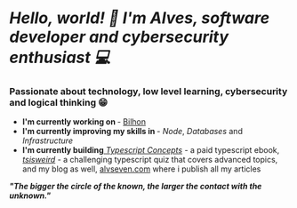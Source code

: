 # *Hello, world! 👋 I'm Alves, software developer and cybersecurity enthusiast 💻*

### Passionate about technology, low level learning, cybersecurity and logical thinking 😁

<div>
<ul align="left">
    <li> <b>I'm currently working on </b> - <a href="https://www.linkedin.com/company/bilhon/">Bilhon</a> </li>
    <li> <b>I'm currently improving my skills in </b> - <i>Node</i>, <i>Databases</i> and <i>Infrastructure</i></li>
    <li><b>I'm currently building</b><a href="https://aprendatypescript.com"> <i>Typescript Concepts</i></a> - a paid typescript ebook, <a href="https://www.tsisweird.com/"><i>tsisweird</i></a> - a challenging typescript quiz that covers advanced topics, and my blog as well, <a href="https://alvseven.com">alvseven.com</a> where i publish all my articles</li>
</ul>

</div>

<p><i><b>"The bigger the circle of the known, the larger the contact with the unknown."</i></b></p>
